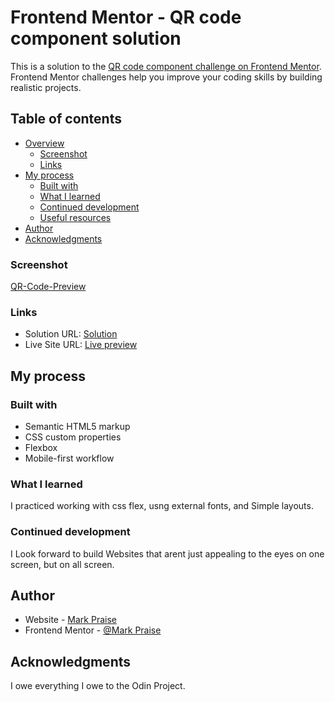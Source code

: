 # Frontend Mentor - QR code component solution

This is a solution to the [QR code component challenge on Frontend Mentor](https://www.frontendmentor.io/challenges/qr-code-component-iux_sIO_H). Frontend Mentor challenges help you improve your coding skills by building realistic projects. 

## Table of contents

- [Overview](#overview)
  - [Screenshot](#screenshot)
  - [Links](#links)
- [My process](#my-process)
  - [Built with](#built-with)
  - [What I learned](#what-i-learned)
  - [Continued development](#continued-development)
  - [Useful resources](#useful-resources)
- [Author](#author)
- [Acknowledgments](#acknowledgments)



### Screenshot

[QR-Code-Preview](./images/Qrcode.jpg)


### Links

- Solution URL: [Solution](https://github.com/MarkPraise/QR-code-Component)
- Live Site URL: [Live preview](https://markpraise.github.io/QR-code-Component/)

## My process

### Built with

- Semantic HTML5 markup
- CSS custom properties
- Flexbox
- Mobile-first workflow


### What I learned

  I practiced working with css flex, usng external fonts, and Simple layouts.




### Continued development

I Look forward to build Websites that arent just appealing to the eyes on one screen, but on all screen.


## Author

- Website - [Mark Praise](https://markpraise.github.io/QR-code-Component/)
- Frontend Mentor - [@Mark Praise](https://www.frontendmentor.io/profile/MarkPraise)



## Acknowledgments

I owe everything I owe to the Odin Project. 

